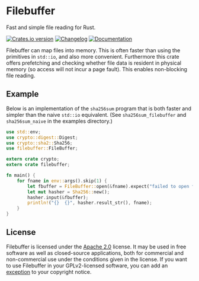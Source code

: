 Filebuffer
==========
Fast and simple file reading for Rust.

[![Crates.io version][crate-img]][crate]
[![Changelog][changelog-img]][changelog]
[![Documentation][docs-img]][docs]

Filebuffer can map files into memory. This is often faster than using the
primitives in `std::io`, and also more convenient. Furthermore this crate
offers prefetching and checking whether file data is resident in physical
memory (so access will not incur a page fault). This enables non-blocking
file reading.

Example
-------
Below is an implementation of the `sha256sum` program that is both faster and
simpler than the naive `std::io` equivalent. (See `sha256sum_filebuffer` and
`sha256sum_naive` in the examples directory.)

```rust
use std::env;
use crypto::digest::Digest;
use crypto::sha2::Sha256;
use filebuffer::FileBuffer;

extern crate crypto;
extern crate filebuffer;

fn main() {
    for fname in env::args().skip(1) {
        let fbuffer = FileBuffer::open(&fname).expect("failed to open file");
        let mut hasher = Sha256::new();
        hasher.input(&fbuffer);
        println!("{}  {}", hasher.result_str(), fname);
    }
}
```

License
-------
Filebuffer is licensed under the [Apache 2.0][apache2] license. It may be used
in free software as well as closed-source applications, both for commercial and
non-commercial use under the conditions given in the license. If you want to use
Filebuffer in your GPLv2-licensed software, you can add an [exception][except]
to your copyright notice.

[crate-img]:     https://img.shields.io/crates/v/filebuffer.svg
[crate]:         https://crates.io/crates/filebuffer
[changelog-img]: https://img.shields.io/badge/changelog-online-blue.svg
[changelog]:     https://github.com/ruuda/filebuffer/blob/master/changelog.md#changelog
[docs-img]:      https://img.shields.io/badge/docs-online-blue.svg
[docs]:          https://docs.rs/filebuffer
[apache2]:       https://www.apache.org/licenses/LICENSE-2.0
[except]:        https://www.gnu.org/licenses/gpl-faq.html#GPLIncompatibleLibs
